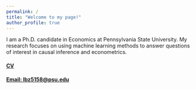 ```yaml
---
permalink: /
title: "Welcome to my page!"
author_profile: true
---
```


I am a Ph.D. candidate in Economics at Pennsylvania State University. My research focuses on using machine learning methods to answer questions of interest in causal inference and econometrics.


#### [CV]()

#### [Email: lbz5158@psu.edu](mailto:lbz5158@psu.edu)

